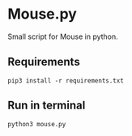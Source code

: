 # Mouse.py
Small script for Mouse in python.

## Requirements
`pip3 install -r requirements.txt`

## Run in terminal
`python3 mouse.py`
